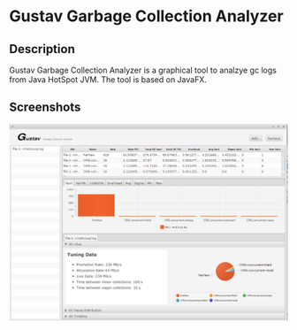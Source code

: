 Gustav Garbage Collection Analyzer
=================================

Description
-----------
Gustav Garbage Collection Analyzer is a graphical tool to analzye gc logs from Java HotSpot JVM. The tool is based on JavaFX.

Screenshots
----------
![Gustav gca](https://github.com/chrba/gustav/blob/master/gustav.png)

